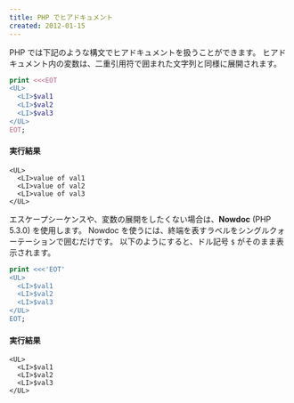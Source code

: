 ```yaml
---
title: PHP でヒアドキュメント
created: 2012-01-15
---
```


PHP では下記のような構文でヒアドキュメントを扱うことができます。
ヒアドキュメント内の変数は、二重引用符で囲まれた文字列と同様に展開されます。

```php
print <<<EOT
<UL>
  <LI>$val1
  <LI>$val2
  <LI>$val3
</UL>
EOT;
```

#### 実行結果

```
<UL>
  <LI>value of val1
  <LI>value of val2
  <LI>value of val3
</UL>
```

エスケープシーケンスや、変数の展開をしたくない場合は、**Nowdoc** (PHP 5.3.0) を使用します。
Nowdoc を使うには、終端を表すラベルをシングルクォーテーションで囲むだけです。
以下のようにすると、ドル記号 `$` がそのまま表示されます。

```php
print <<<'EOT'
<UL>
  <LI>$val1
  <LI>$val2
  <LI>$val3
</UL>
EOT;
```

#### 実行結果

```
<UL>
  <LI>$val1
  <LI>$val2
  <LI>$val3
</UL>
```

